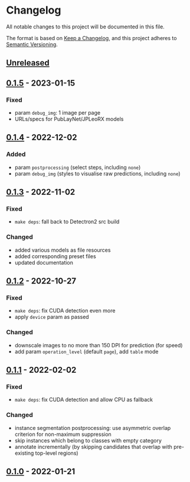 # Changelog
All notable changes to this project will be documented in this file.

The format is based on [Keep a Changelog](https://keepachangelog.com/en/1.0.0/),
and this project adheres to [Semantic Versioning](https://semver.org/spec/v2.0.0.html).

## [Unreleased]

## [0.1.5] - 2023-01-15
### Fixed
- param `debug_img`: 1 image per page
- URLs/specs for PubLayNet/JPLeoRX models

## [0.1.4] - 2022-12-02
### Added
- param `postprocessing` (select steps, including `none`)
- param `debug_img` (styles to visualise raw predictions, including `none`)

## [0.1.3] - 2022-11-02
### Fixed
- `make deps`: fall back to Detectron2 src build

### Changed
- added various models as file resources
- added corresponding preset files
- updated documentation

## [0.1.2] - 2022-10-27
### Fixed
- `make deps`: fix CUDA detection even more
- apply `device` param as passed

### Changed
- downscale images to no more than 150 DPI for prediction (for speed)
- add param `operation_level` (default `page`), add `table` mode

## [0.1.1] - 2022-02-02
### Fixed
- `make deps`: fix CUDA detection and allow CPU as fallback

### Changed
- instance segmentation postprocessing: use asymmetric overlap
  criterion for non-maximum suppression
- skip instances which belong to classes with empty category
- annotate incrementally (by skipping candidates that overlap
  with pre-existing top-level regions)

## [0.1.0] - 2022-01-21

<!-- link-labels -->
[0.1.0]: ../../compare/aeca7e37...v0.1.0
[0.1.1]: ../../compare/v0.1.0...v0.1.1
[0.1.2]: ../../compare/v0.1.1...v0.1.2
[0.1.3]: ../../compare/v0.1.2...v0.1.3
[0.1.4]: ../../compare/v0.1.3...v0.1.4
[0.1.5]: ../../compare/v0.1.4...v0.1.5
[unreleased]: ../../compare/v0.1.4...master
